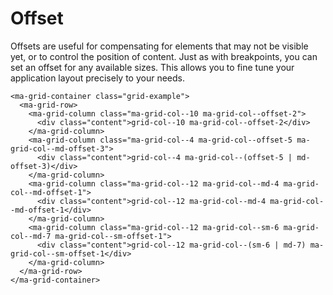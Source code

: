 # Offset

Offsets are useful for compensating for elements that may not be visible yet, or to control the position of content. Just as with breakpoints, you can set an offset for any available sizes. This allows you to fine tune your application layout precisely to your needs.

```livescript
<ma-grid-container class="grid-example">
  <ma-grid-row>
    <ma-grid-column class="ma-grid-col--10 ma-grid-col--offset-2">
      <div class="content">grid-col--10 ma-grid-col--offset-2</div>
    </ma-grid-column>
    <ma-grid-column class="ma-grid-col--4 ma-grid-col--offset-5 ma-grid-col--md-offset-3">
      <div class="content">grid-col--4 ma-grid-col--(offset-5 | md-offset-3)</div>
    </ma-grid-column>
    <ma-grid-column class="ma-grid-col--12 ma-grid-col--md-4 ma-grid-col--md-offset-1">
      <div class="content">grid-col--12 ma-grid-col--md-4 ma-grid-col--md-offset-1</div>
    </ma-grid-column>
    <ma-grid-column class="ma-grid-col--12 ma-grid-col--sm-6 ma-grid-col--md-7 ma-grid-col--sm-offset-1">
      <div class="content">grid-col--12 ma-grid-col--(sm-6 | md-7) ma-grid-col--sm-offset-1</div>
    </ma-grid-column>
  </ma-grid-row>
</ma-grid-container>
```
